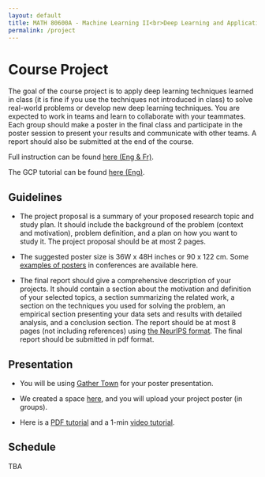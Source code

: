 ```yaml
---
layout: default
title: MATH 80600A - Machine Learning II<br>Deep Learning and Applications
permalink: /project
---
```


# Course Project

The goal of the course project is to apply deep learning techniques learned in class (it is fine if you use the techniques not introduced in class) to solve real-world problems or develop new deep learning techniques. You are expected to work in teams and learn to collaborate with your teammates. Each group should make a poster in the final class and participate in the poster session to present your results and communicate with other teams. A report should also be submitted at the end of the course.

Full instruction can be found [here (Eng & Fr)](https://www.dropbox.com/s/envkkwtvj7if1kd/Instructions_on_Course_Projects.pdf?dl=0).

The GCP tutorial can be found [here (Eng)](https://www.dropbox.com/s/gqpjr50zsfkso3f/GCP_Tutorial.pdf?dl=0).

## Guidelines

- The project proposal is a summary of your proposed research topic and study plan. It should include the background of the problem (context and motivation), problem definition, and a plan on how you want to study it. The project proposal should be at most 2 pages.

- The suggested poster size is 36W x 48H inches or 90 x 122 cm. Some [examples of posters](https://postersession.ai/) in conferences are available here.

- The final report should give a comprehensive description of your projects. It should contain a section about the motivation and definition of your selected topics, a section summarizing the related work, a section on the techniques you used for solving the problem, an empirical section presenting your data sets and results with detailed analysis, and a conclusion section. The report should be at most 8 pages (not including references) using [the NeurIPS format](https://nips.cc/Conferences/2015/PaperInformation/StyleFiles).
The final report should be submitted in pdf format.


## Presentation

- You will be using [Gather Town](http://www.gather.town/) for your poster presentation.

- We created a space [here](), and you will upload your project poster (in groups).

- Here is a [PDF tutorial]() and a 1-min [video tutorial](https://www.dropbox.com/s/62r79g7j8tzhvhu/GatherTown%20Tutorial.mov?dl=0).




## Schedule
TBA

<!-- 
- **Proposal due**: Feb. 28th
- **Poster due**:
    - J1: Apr. 8th
    - J2: Apr. 16th
- **Final report due**: Apr. 25th
    - Note: 3 points will be deducted for late submission.

## Groups for Course Projects

The groups for course projects can be found at the Google sheet for [J1](https://docs.google.com/spreadsheets/d/1K3P8F2C3-vh0MSxoQ90IbeFY_gPegZ6_hM1So0p9UEU/edit?pli=1#gid=0) and [J2](https://docs.google.com/spreadsheets/d/1SaZE6dXDCf_uZBDEK0TAdIAUdsdMbqnnWu8ujJzHwrk/edit#gid=0). -->


<!----
## List of References

1. **Transformers for text classification**<br>
  In class, we have learned several advanced deep learning models for NLP, such as the transformers. Recently, there are many studies trying to train transformers on large unlabeled text corpora. After that, those pre-trained models can be easily fine-tuned on specific tasks by using a small amount of labeled data. Such models (e.g., BERT, XLNet) have been proved to achieve state-of-the-art results on many NLP tasks. In this project, students are encouraged to run those models on a sentence classification task.

2. **GNNs for heterogeneous graphs**<br>	
  In class, we have learned several graph neural networks (GNNs), which can effectively learn node representations on homogeneous graphs, where there is only a single type of edge. However, in many real-world graphs, multiple types of edges exist, and most existing GNNs cannot apply to such graphs. In this project, students are encouraged to design a GNN model which can deal with heterogeneous graphs.

3. **Deep learning for recommender systems**<br>
  In class, we have learned several deep learning models for recommender systems. In this project, students will focus on the simplest setting, i.e., implicit feedback, and they are encouraged to design and implement a deep learning model for implicit feedback. The movielens dataset will be used for evaluating their models.

4. **Image generation**<br>	
  In class, we have learned several deep generative models, which can be used for image generation. In this project, students are encouraged to implement one of these models, and run the model on an image dataset, such as MNIST and CIFAR-100.
----->
